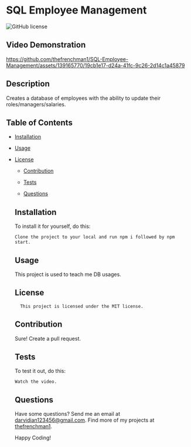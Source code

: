 # SQL Employee Management
  ![GitHub license](https://img.shields.io/badge/license-MIT-blue.svg)

  ## Video Demonstration

  https://github.com/thefrenchman1/SQL-Employee-Management/assets/139165770/19cb1e17-d24a-41fc-9c26-2d14c1a45879


  ## Description
  
  Creates a database of employees with the ability to update their roles/managers/salaries.
  
  ## Table of Contents
  
  * [Installation](#installation)
  
  * [Usage](#usage)
  
* [License](#license)

  * [Contribution](#contribution)
  
  * [Tests](#tests)
  
  * [Questions](#questions)
  
  
  ## Installation
  To install it for yourself, do this: 
  ```
  Clone the project to your local and run npm i followed by npm start.
  ```
  
  ## Usage 
  
  This project is used to teach me DB usages.
  
  ## License
        This project is licensed under the MIT license.
  
  ## Contribution 
  
  Sure! Create a pull request.
  
  ## Tests 
  
  To test it out, do this: 
  
  ```
  Watch the video.
  ```
  
  
  ## Questions 
  
  Have some questions? Send me an email at darvidian123456@gmail.com. Find more of my projects at [thefrenchman1](https://github.com/thefrenchman1/).
  
  Happy Coding! 
  
  
